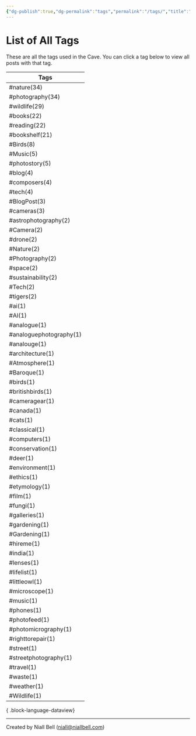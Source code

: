 ```yaml
---
{"dg-publish":true,"dg-permalink":"tags","permalink":"/tags/","title":"List of All Tags","hide":true,"noteIcon":null,"created":"2024-04-16T00:05:40.920+01:00","updated":"2024-05-05T11:08:34.273+01:00"}
---
```


# List of All Tags

These are all the tags used in the Cave. You can click a tag below to view all posts with that tag.

| Tags                    |
| ----------------------- |
| #nature(34)             |
| #photography(34)        |
| #wildlife(29)           |
| #books(22)              |
| #reading(22)            |
| #bookshelf(21)          |
| #Birds(8)               |
| #Music(5)               |
| #photostory(5)          |
| #blog(4)                |
| #composers(4)           |
| #tech(4)                |
| #BlogPost(3)            |
| #cameras(3)             |
| #astrophotography(2)    |
| #Camera(2)              |
| #drone(2)               |
| #Nature(2)              |
| #Photography(2)         |
| #space(2)               |
| #sustainability(2)      |
| #Tech(2)                |
| #tigers(2)              |
| #ai(1)                  |
| #AI(1)                  |
| #analogue(1)            |
| #analoguephotography(1) |
| #analouge(1)            |
| #architecture(1)        |
| #Atmosphere(1)          |
| #Baroque(1)             |
| #birds(1)               |
| #britishbirds(1)        |
| #cameragear(1)          |
| #canada(1)              |
| #cats(1)                |
| #classical(1)           |
| #computers(1)           |
| #conservation(1)        |
| #deer(1)                |
| #environment(1)         |
| #ethics(1)              |
| #etymology(1)           |
| #film(1)                |
| #fungi(1)               |
| #galleries(1)           |
| #gardening(1)           |
| #Gardening(1)           |
| #hireme(1)              |
| #india(1)               |
| #lenses(1)              |
| #lifelist(1)            |
| #littleowl(1)           |
| #microscope(1)          |
| #music(1)               |
| #phones(1)              |
| #photofeed(1)           |
| #photomicrography(1)    |
| #righttorepair(1)       |
| #street(1)              |
| #streetphotography(1)   |
| #travel(1)              |
| #waste(1)               |
| #weather(1)             |
| #Wildlife(1)            |

{ .block-language-dataview}

---
Created by Niall Bell (niall@niallbell.com)